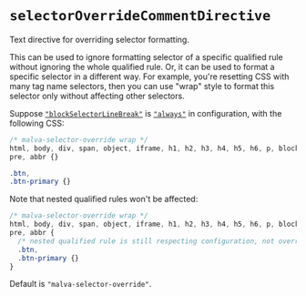 # `selectorOverrideCommentDirective`

Text directive for overriding selector formatting.

This can be used to ignore formatting selector of a specific qualified rule without ignoring the whole qualified rule.
Or, it can be used to format a specific selector in a different way.
For example, you're resetting CSS with many tag name selectors,
then you can use "wrap" style to format this selector only without affecting other selectors.

Suppose [`"blockSelectorLineBreak"`](./block-selector-linebreak.md) is [`"always"`](./block-selector-linebreak.md#example-for-always) in configuration, with the following CSS:

```css
/* malva-selector-override wrap */
html, body, div, span, object, iframe, h1, h2, h3, h4, h5, h6, p, blockquote,
pre, abbr {}

.btn,
.btn-primary {}
```

Note that nested qualified rules won't be affected:

```css
/* malva-selector-override wrap */
html, body, div, span, object, iframe, h1, h2, h3, h4, h5, h6, p, blockquote,
pre, abbr {
  /* nested qualified rule is still respecting configuration, not overriden value */
  .btn,
  .btn-primary {}
}
```

Default is `"malva-selector-override"`.
